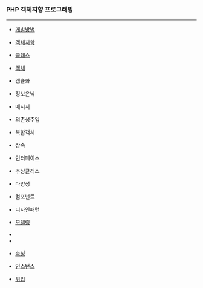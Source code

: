 ### PHP 객체지향 프로그래밍
---
* [개발방법](./develop)
* [객체지향](./oop)
* [클래스](./class)
* [객체](./object)
* 캡슐화
* 정보은닉
* 메시지
* 의존성주입
* 복합객체
* 상속
* 인터페이스
* 추상클래스
* 다양성
* 컴포넌트
* 디자인패턴
* [모델링](./modeling)
*
*


* [속성](./attribute)
* [인스턴스](./instance)
* [위임](./delegate)
